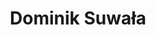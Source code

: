 ---
layout: page
title: Dominik Suwała
description: High-throughput simulation of drug metabolism<br>Ph.D. student<br>Click to show Dominik Suwała's Website.
img: 
importance: 5
category: current
redirect: https://dsuwala.github.io/
---
